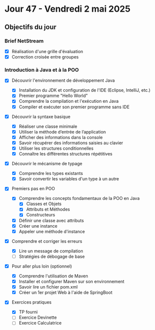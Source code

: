 # Jour 47 - Vendredi 2 mai 2025

## Objectifs du jour

### Brief NetStream

- [x] Réalisation d'une grille d'évaluation
- [x] Correction croisée entre groupes

### Introduction à Java et à la POO

- [x] Découvrir l'environnement de développement Java

  - [x] Installation du JDK et configuration de l'IDE (Eclipse, IntelliJ, etc.)
  - [x] Premier programme "Hello World"
  - [x] Comprendre la compilation et l'exécution en Java
  - [x] Compiler et exécuter son premier programme sans IDE

- [x] Découvrir la syntaxe basique

  - [x] Réaliser une classe minimale
  - [x] Utiliser la méthode d’entrée de l’application
  - [x] Afficher des informations dans la console
  - [x] Savoir récupérer des informations saisies au clavier
  - [x] Utiliser les structures conditionnelles
  - [x] Connaître les différentes structures répétitives

- [x] Découvrir le mécanisme de typage

  - [x] Comprendre les types existants
  - [x] Savoir convertir les variables d'un type à un autre

- [x] Premiers pas en POO

  - [x] Comprendre les concepts fondamentaux de la POO en Java
    - [x] Classes et Objets
    - [x] Attributs et Méthodes
    - [x] Constructeurs
  - [x] Définir une classe avec attributs
  - [x] Créer une instance
  - [x] Appeler une méthode d'instance

- [x] Comprendre et corriger les erreurs

  - [x] Lire un message de compilation
  - [ ] Stratégies de débogage de base

- [x] Pour aller plus loin (optionnel)

  - [x] Comprendre l'utilisation de Maven
  - [x] Installer et configurer Maven sur son environnement
  - [x] Savoir lire un fichier pom.xml
  - [x] Créer un 1er projet Web à l'aide de SpringBoot

- [x] Exercices pratiques
  - [x] TP fourni
  - [ ] Exercice Devinette
  - [ ] Exercice Calculatrice
